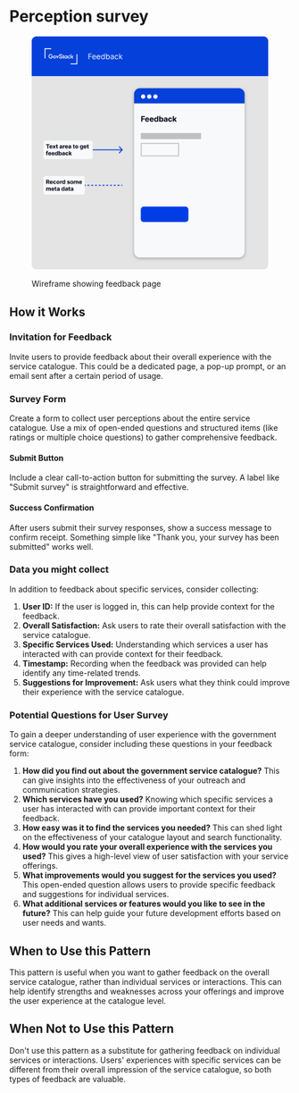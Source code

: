 # Perception survey



<figure><img src="../../../.gitbook/assets/Feedback.png" alt=""><figcaption><p>Wireframe showing feedback page</p></figcaption></figure>

## **How it Works**

### **Invitation for Feedback**&#x20;

Invite users to provide feedback about their overall experience with the service catalogue. This could be a dedicated page, a pop-up prompt, or an email sent after a certain period of usage.

### **Survey Form**&#x20;

Create a form to collect user perceptions about the entire service catalogue. Use a mix of open-ended questions and structured items (like ratings or multiple choice questions) to gather comprehensive feedback.

#### **Submit Button**&#x20;

Include a clear call-to-action button for submitting the survey. A label like "Submit survey" is straightforward and effective.

#### **Success Confirmation**&#x20;

After users submit their survey responses, show a success message to confirm receipt. Something simple like "Thank you, your survey has been submitted" works well.

### **Data you might collect**

In addition to feedback about specific services, consider collecting:

1. **User ID:** If the user is logged in, this can help provide context for the feedback.
2. **Overall Satisfaction:** Ask users to rate their overall satisfaction with the service catalogue.
3. **Specific Services Used:** Understanding which services a user has interacted with can provide context for their feedback.
4. **Timestamp:** Recording when the feedback was provided can help identify any time-related trends.
5. **Suggestions for Improvement:** Ask users what they think could improve their experience with the service catalogue.

### **Potential Questions for User Survey**

To gain a deeper understanding of user experience with the government service catalogue, consider including these questions in your feedback form:

1. **How did you find out about the government service catalogue?** This can give insights into the effectiveness of your outreach and communication strategies.
2. **Which services have you used?** Knowing which specific services a user has interacted with can provide important context for their feedback.
3. **How easy was it to find the services you needed?** This can shed light on the effectiveness of your catalogue layout and search functionality.
4. **How would you rate your overall experience with the services you used?** This gives a high-level view of user satisfaction with your service offerings.
5. **What improvements would you suggest for the services you used?** This open-ended question allows users to provide specific feedback and suggestions for individual services.
6. **What additional services or features would you like to see in the future?** This can help guide your future development efforts based on user needs and wants.

## **When to Use this Pattern**&#x20;

This pattern is useful when you want to gather feedback on the overall service catalogue, rather than individual services or interactions. This can help identify strengths and weaknesses across your offerings and improve the user experience at the catalogue level.

## **When Not to Use this Pattern**&#x20;

Don't use this pattern as a substitute for gathering feedback on individual services or interactions. Users' experiences with specific services can be different from their overall impression of the service catalogue, so both types of feedback are valuable.
